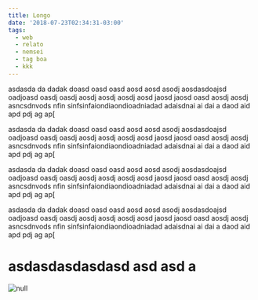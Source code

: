 ```yaml
---
title: Longo
date: '2018-07-23T02:34:31-03:00'
tags:
  - web
  - relato
  - nemsei
  - tag boa
  - kkk
---
```

asdasda da dadak doasd oasd oasd aosd aosd asodj aosdasdoajsd oadjoasd oasdj oasdj aosdj aosdj aosdj aosd jaosd jaosd oasd aosdj aosdj asncsdnvods nfin sinfsinfaiondiaondioadniadad adaisdnai ai dai a daod aid apd pdj ag ap[ 

asdasda da dadak doasd oasd oasd aosd aosd asodj aosdasdoajsd oadjoasd oasdj oasdj aosdj aosdj aosdj aosd jaosd jaosd oasd aosdj aosdj asncsdnvods nfin sinfsinfaiondiaondioadniadad adaisdnai ai dai a daod aid apd pdj ag ap[ 

asdasda da dadak doasd oasd oasd aosd aosd asodj aosdasdoajsd oadjoasd oasdj oasdj aosdj aosdj aosdj aosd jaosd jaosd oasd aosdj aosdj asncsdnvods nfin sinfsinfaiondiaondioadniadad adaisdnai ai dai a daod aid apd pdj ag ap[ 

asdasda da dadak doasd oasd oasd aosd aosd asodj aosdasdoajsd oadjoasd oasdj oasdj aosdj aosdj aosdj aosd jaosd jaosd oasd aosdj aosdj asncsdnvods nfin sinfsinfaiondiaondioadniadad adaisdnai ai dai a daod aid apd pdj ag ap[ 

# asdasdasdasdasd asd asd a

![null](/img/uploads/convite.jpg)
